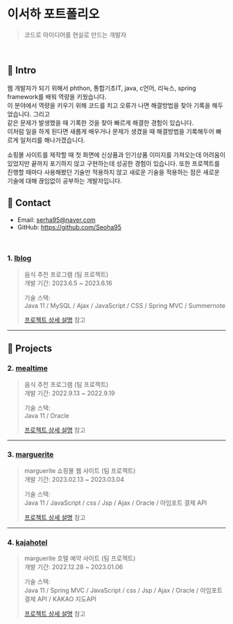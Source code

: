 # 이서하 포트폴리오
>코드로 아이디어를 현실로 만드는 개발자   

</br>

## :pushpin: Intro
웹 개발자가 되기 위해서 phthon, 통합기초IT, java, c언어, 리눅스, spring framework를 배워 역량을 키웠습니다.    
이 분야에서 역량을 키우기 위해 코드를 치고 오류가 나면 해결방법을 찾아 기록을 해두었습니다. 그리고    
같은 문제가 발생했을 때 기록한 것을 찾아 빠르게 해결한 경험이 있습니다.    
이처럼 일을 하게 된다면 새롭게 배우거나 문제가 생겼을 때 해결방법을 기록해두어 빠르게 일처리를 해나가겠습니다.       
               
쇼핑몰 사이트를 제작할 때 첫 화면에 신상품과 인기상품 이미지를 가져오는데 어려움이 있었지만 끝까지 포기하지 않고
구현하는데 성공한 경험이 있습니다. 또한 프로젝트를 진행할 때마다 사용해봤던 기술만 적용하지 않고 새로운 기술을 적용하는
점은 새로운 기술에 대해 끊임없이 공부하는 개발자입니다. 





## :pushpin: Contact
- Email: serha95@naver.com
- GitHub: https://github.com/Seoha95

</br>


### 1. [lblog](https://github.com/Seoha95/lblog.git)   
>음식 추천 프로그램 (팀 프로젝트)   
>개발 기간: 2023.6.5 ~ 2023.6.16   
>   
>기술 스택:   
>Java 11 / MySQL / Ajax / JavaScript / CSS / Spring MVC / Summernote   
>   
>[프로젝트 상세 설명](https://github.com/Seoha95/lblog.git) 참고   
   
---   
## :pushpin: Projects
### 2. [mealtime](https://github.com/Seoha95/mealtime.git)   
>음식 추천 프로그램 (팀 프로젝트)   
>개발 기간: 2022.9.13 ~ 2022.9.19   
>       
>기술 스택:   
>Java 11 / Oracle   
>   
>[프로젝트 상세 설명](https://github.com/Seoha95/mealtime.git) 참고   
   
---   
   
### 3. [marguerite](https://github.com/Seoha95/marguerite.git)   
>marguerite 쇼핑몰 웹 사이트 (팀 프로젝트)   
>개발 기간: 2023.02.13 ~ 2023.03.04   
>   
>기술 스택:   
>Java 11 / JavaScript / css / Jsp / Ajax / Oracle / 아임포트 결제 API   
>   
>[프로젝트 상세 설명](https://github.com/Seoha95/marguerite.git) 참고   
   
---   
   
### 4. [kajahotel](https://github.com/Seoha95/kajahotel.git)   
>marguerite 호텔 예약 사이트 (팀 프로젝트)   
>개발 기간: 2022.12.28 ~ 2023.01.06   
>   
>기술 스택:   
>Java 11 / Spring MVC / JavaScript / css / Jsp / Ajax / Oracle / 아임포트 결제 API / KAKAO 지도API   
>   
>[프로젝트 상세 설명](https://github.com/Seoha95/kajahotel.git) 참고   
